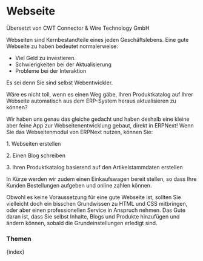 # Webseite

<span class="text-muted contributed-by">Übersetzt von CWT Connector & Wire Technology GmbH</span> 

Webseiten sind Kernbestandteile eines jeden Geschäftslebens. Eine gute Webseite zu haben bedeutet normalerweise:

* Viel Geld zu investieren.
* Schwierigkeiten bei der Aktualisierung
* Probleme bei der Interaktion

Es sei denn Sie sind selbst Webentwickler.

Wäre es nicht toll, wenn es einen Weg gäbe, Ihren Produktkatalog auf Ihrer Webseite automatisch aus dem ERP-System heraus aktualisieren zu können?

Wir haben uns genau das gleiche gedacht und haben deshalb eine kleine aber feine App zur Webseitenentwicklung gebaut, direkt in ERPNext! Wenn Sie das Webseitenmodul von ERPNext nutzen, können Sie:

1\. Webseiten erstellen

2\. Einen Blog schreiben

3\. Ihren Produktkatalog basierend auf den Artikelstammdaten erstellen 

In Kürze werden wir zudem einen Einkaufswagen bereit stellen, so dass Ihre Kunden Bestellungen aufgeben und online zahlen können.

Obwohl es keine Voraussetzung für eine gute Webseite ist, sollten Sie vielleicht doch ein bisschen Grundwissen zu HTML und CSS mitbringen, oder aber einen professionellen Service in Anspruch nehmen. Das Gute daran ist, dass Sie selbst Inhalte, Blogs und Produkte hinzufügen und ändern können, sobald die Grundeinstellungen erledigt sind.

### Themen

{index}

